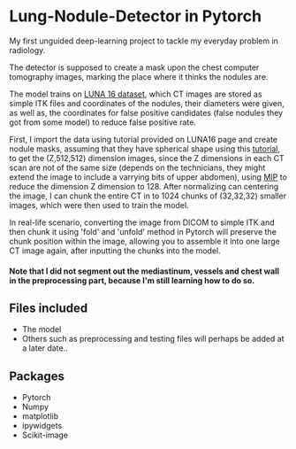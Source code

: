 # Lung-Nodule-Detector in Pytorch

My first unguided deep-learning project to tackle my everyday problem in radiology.

The detector is supposed to create a mask upon the chest computer tomography images, marking the place where it thinks the nodules are.

The model trains on [LUNA 16 dataset](https://luna16.grand-challenge.org/), which CT images are stored as simple ITK files and coordinates of the nodules, their diameters were given, as well as, the coordinates for false positive candidates (false nodules they got from some model) to reduce false positive rate.

First, I import the data using tutorial provided on LUNA16 page and create nodule masks, assuming that they have spherical shape using this [tutorial](https://www.kaggle.com/arnavkj95/candidate-generation-and-luna16-preprocessing), to get the (Z,512,512) dimension images, since the Z dimensions in each CT scan are not of the same size (depends on the technicians, they might extend the image to include a varrying bits of upper abdomen), using [MIP](https://radiopaedia.org/articles/maximum-intensity-projection) to reduce the dimension Z dimension to 128. After normalizing can centering the image, I can chunk the entire CT in to 1024 chunks of (32,32,32) smaller images, which were then used to train the model.

In real-life scenario, converting the image from DICOM to simple ITK and then chunk it using 'fold' and 'unfold' method in Pytorch will preserve the chunk position within the image, allowing you to assemble it into one large CT image again, after inputting the chunks into the model. 

#### Note that I did not segment out the mediastinum, vessels and chest wall in the preprocessing part, because I'm still learning how to do so.

## Files included
- The model
- Others such as preprocessing and testing files will perhaps be added at a later date..

## Packages
- Pytorch
- Numpy
- matplotlib
- ipywidgets
- Scikit-image
